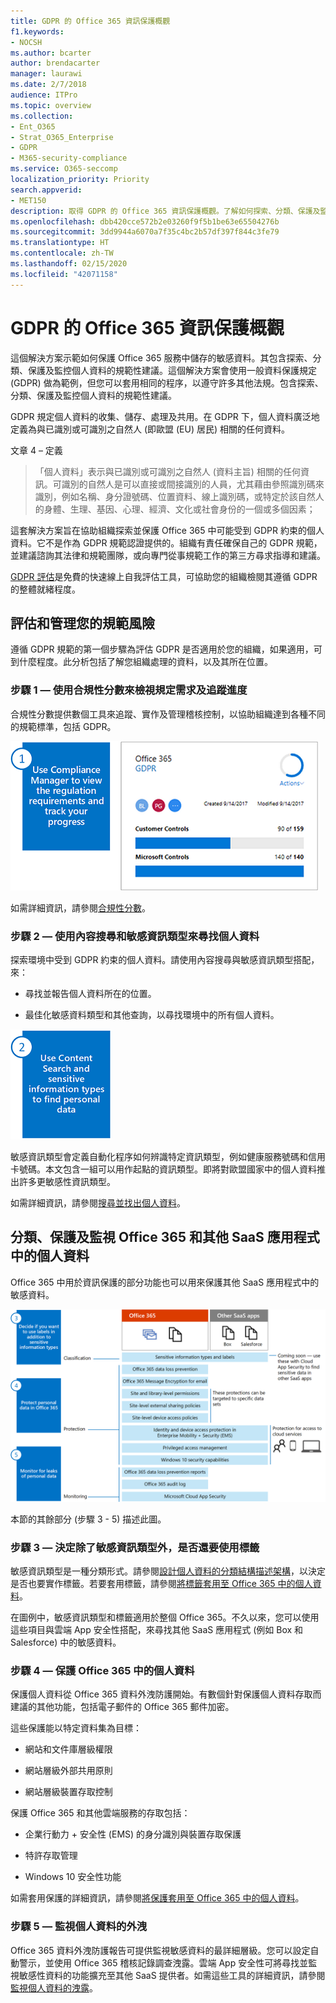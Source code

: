 ```yaml
---
title: GDPR 的 Office 365 資訊保護概觀
f1.keywords:
- NOCSH
ms.author: bcarter
author: brendacarter
manager: laurawi
ms.date: 2/7/2018
audience: ITPro
ms.topic: overview
ms.collection:
- Ent_O365
- Strat_O365_Enterprise
- GDPR
- M365-security-compliance
ms.service: O365-seccomp
localization_priority: Priority
search.appverid:
- MET150
description: 取得 GDPR 的 Office 365 資訊保護概觀。了解如何探索、分類、保護及監視個人資料。
ms.openlocfilehash: dbb420cce572b2e03260f9f5b1be63e65504276b
ms.sourcegitcommit: 3dd9944a6070a7f35c4bc2b57df397f844c3fe79
ms.translationtype: HT
ms.contentlocale: zh-TW
ms.lasthandoff: 02/15/2020
ms.locfileid: "42071158"
---
```

# <a name="overview-of-office-365-information-protection-for-gdpr"></a>GDPR 的 Office 365 資訊保護概觀

這個解決方案示範如何保護 Office 365 服務中儲存的敏感資料。其包含探索、分類、保護及監控個人資料的規範性建議。這個解決方案會使用一般資料保護規定 (GDPR) 做為範例，但您可以套用相同的程序，以遵守許多其他法規。包含探索、分類、保護及監控個人資料的規範性建議。

GDPR 規定個人資料的收集、儲存、處理及共用。在 GDPR 下，個人資料廣泛地定義為與已識別或可識別之自然人 (即歐盟 (EU) 居民) 相關的任何資料。

文章 4 – 定義

> 「個人資料」表示與已識別或可識別之自然人 (資料主旨) 相關的任何資訊。可識別的自然人是可以直接或間接識別的人員，尤其藉由參照識別碼來識別，例如名稱、身分證號碼、位置資料、線上識別碼，或特定於該自然人的身體、生理、基因、心理、經濟、文化或社會身份的一個或多個因素；

這套解決方案旨在協助組織探索並保護 Office 365 中可能受到 GDPR 約束的個人資料。它不是作為 GDPR 規範認證提供的。組織有責任確保自己的 GDPR 規範，並建議諮詢其法律和規範團隊，或向專門從事規範工作的第三方尋求指導和建議。

[GDPR 評估](https://www.microsoft.com/cyberassessment/en/gdpr/uso365?ls=Email&mkt_tok=eyJpIjoiTTJFeE5USXlOR1EwTWpJMiIsInQiOiJQTmdCYWR5NTlOd3JLWHZlb2NzNldKclQ4ZVBzVmhGeUhoUlFcL1pvSDIyXC9Ka05iTUR1aGpxT0YxQ0FUeGNDOUlkbWZLM1U4SUZWZmEyaGF6XC9ueUxkTHJzZnB3VDRMZlhPdkR4MzRLWkF5ckRNdWwxUkgzXC9yRU8yNkttSHhTb3VpZjNyVlJrNm9TTVZRYU5HR240a0FRPT0ifQ%3D%3D)是免費的快速線上自我評估工具，可協助您的組織檢閱其遵循 GDPR 的整體就緒程度。

## <a name="assess-and-manage-your-compliance-risk"></a>評估和管理您的規範風險

遵循 GDPR 規範的第一個步驟為評估 GDPR 是否適用於您的組織，如果適用，可到什麼程度。此分析包括了解您組織處理的資料，以及其所在位置。

### <a name="step-1--use-compliance-score-to-view-the-regulation-requirements-and-track-your-progress"></a>步驟 1 — 使用合規性分數來檢視規定需求及追蹤進度

合規性分數提供數個工具來追蹤、實作及管理稽核控制，以協助組織達到各種不同的規範標準，包括 GDPR。

![使用合規性分數和合規性管理員來檢視需求及追蹤進度](../media/Overview-image1.png)

如需詳細資訊，請參閱[合規性分數](compliance-score.md)。

### <a name="step-2--use-content-search-and-sensitive-information-types-to-find-personal-data"></a>步驟 2 — 使用內容搜尋和敏感資訊類型來尋找個人資料 

探索環境中受到 GDPR 約束的個人資料。請使用內容搜尋與敏感資訊類型搭配，來：

- 尋找並報告個人資料所在的位置。

- 最佳化敏感資料類型和其他查詢，以尋找環境中的所有個人資料。

![使用內容搜尋和敏感資訊類型來尋找個人資料](../media/Overview-image2.png)

敏感資訊類型會定義自動化程序如何辨識特定資訊類型，例如健康服務號碼和信用卡號碼。本文包含一組可以用作起點的資訊類型。即將對歐盟國家中的個人資料推出許多更敏感性資訊類型。

如需詳細資訊，請參閱[搜尋並找出個人資料](search-for-and-find-personal-data.md)。 

## <a name="classify-protect-and-monitor-personal-data-in-office-365-and-other-saas-apps"></a>分類、保護及監視 Office 365 和其他 SaaS 應用程式中的個人資料

Office 365 中用於資訊保護的部分功能也可以用來保護其他 SaaS 應用程式中的敏感資料。

![分類、保護及監視個人資料](../media/Overview-image3.png)

本節的其餘部分 (步驟 3 - 5) 描述此圖。

### <a name="step-3--decide-if-you-want-to-use-labels-in-addition-to-sensitive-information-types"></a>步驟 3 — 決定除了敏感資訊類型外，是否還要使用標籤

敏感資訊類型是一種分類形式。請參閱[設計個人資料的分類結構描述架構](architect-a-classification-schema-for-personal-data.md)，以決定是否也要實作標籤。若要套用標籤，請參閱[將標籤套用至 Office 365 中的個人資料](apply-labels-to-personal-data-in-office-365.md)。

在圖例中，敏感資訊類型和標籤適用於整個 Office 365。不久以來，您可以使用這些項目與雲端 App 安全性搭配，來尋找其他 SaaS 應用程式 (例如 Box 和 Salesforce) 中的敏感資料。

### <a name="step-4--protect-personal-data-in-office-365"></a>步驟 4 — 保護 Office 365 中的個人資料 

保護個人資料從 Office 365 資料外洩防護開始。有數個針對保護個人資料存取而建議的其他功能，包括電子郵件的 Office 365 郵件加密。

這些保護能以特定資料集為目標：

- 網站和文件庫層級權限

- 網站層級外部共用原則

- 網站層級裝置存取控制

保護 Office 365 和其他雲端服務的存取包括：

- 企業行動力 + 安全性 (EMS) 的身分識別與裝置存取保護

- 特許存取管理

- Windows 10 安全性功能

如需套用保護的詳細資訊，請參閱[將保護套用至 Office 365 中的個人資料](apply-protection-to-personal-data-in-office-365.md)。

### <a name="step-5--monitor-for-leaks-of-personal-data"></a>步驟 5 — 監視個人資料的外洩

Office 365 資料外洩防護報告可提供監視敏感資料的最詳細層級。您可以設定自動警示，並使用 Office 365 稽核記錄調查洩露。雲端 App 安全性可將尋找並監視敏感性資料的功能擴充至其他 SaaS 提供者。如需這些工具的詳細資訊，請參閱[監視個人資料的洩露](/security/office-365-security/monitor-for-leaks-of-personal-data.md)。
